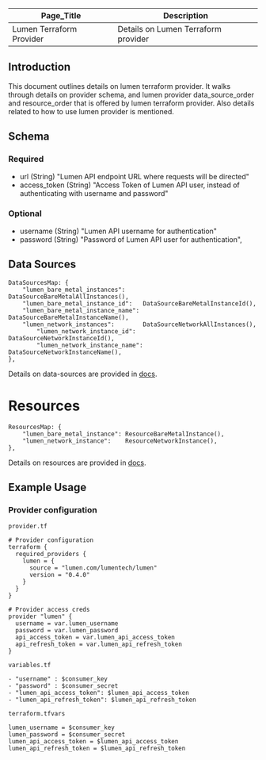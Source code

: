 | Page_Title      | Description                                 |
|-----------------|---------------------------------------------|
| Lumen Terraform Provider  | Details on Lumen Terraform provider  |

## Introduction
This document outlines details on lumen terraform provider. It walks through details on provider schema, and lumen provider data_source_order and resource_order that is offered by lumen terraform provider. Also details related to how to use lumen provider is mentioned.

## Schema

### Required
- url (String) "Lumen API endpoint URL where requests will be directed"
- access_token (String) "Access Token of Lumen API user, instead of authenticating with username and password"

### Optional
- username (String) "Lumen API username for authentication"
- password (String) "Password of Lumen API user for authentication",

## Data Sources
```golang
DataSourcesMap: {
    "lumen_bare_metal_instances":     DataSourceBareMetalAllInstances(),
    "lumen_bare_metal_instance_id":   DataSourceBareMetalInstanceId(),
    "lumen_bare_metal_instance_name": DataSourceBareMetalInstanceName(),
    "lumen_network_instances":        DataSourceNetworkAllInstances(),
		"lumen_network_instance_id":      DataSourceNetworkInstanceId(),
		"lumen_network_instance_name":    DataSourceNetworkInstanceName(),
},
```
Details on data-sources are provided in [docs](../data-sources).

# Resources
```golang
ResourcesMap: {
    "lumen_bare_metal_instance": ResourceBareMetalInstance(),
    "lumen_network_instance":    ResourceNetworkInstance(),
},
```
Details on resources are provided in [docs](../resources).

## Example Usage

### Provider configuration
`provider.tf`
```hcl
# Provider configuration
terraform {
  required_providers {
    lumen = {
      source = "lumen.com/lumentech/lumen"
      version = "0.4.0"
    }
  }
}

# Provider access creds
provider "lumen" {
  username = var.lumen_username
  password = var.lumen_password
  api_access_token = var.lumen_api_access_token
  api_refresh_token = var.lumen_api_refresh_token
}
```

`variables.tf`
```hcl
- "username" : $consumer_key
- "password" : $consumer_secret
- "lumen_api_access_token": $lumen_api_access_token
- "lumen_api_refresh_token": $lumen_api_refresh_token
```

`terraform.tfvars`
```hcl
lumen_username = $consumer_key
lumen_password = $consumer_secret
lumen_api_access_token = $lumen_api_access_token
lumen_api_refresh_token = $lumen_api_refresh_token
```
